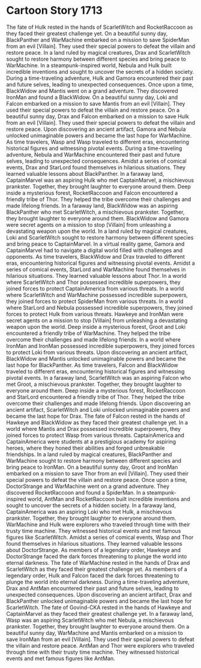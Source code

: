# Cartoon Story 1713

The fate of Hulk rested in the hands of ScarletWitch and RocketRaccoon as they faced their greatest challenge yet.
On a beautiful sunny day, BlackPanther and WarMachine embarked on a mission to save SpiderMan from an evil [Villain]. They used their special powers to defeat the villain and restore peace.
In a land ruled by magical creatures, Drax and ScarletWitch sought to restore harmony between different species and bring peace to WarMachine.
In a steampunk-inspired world, Nebula and Hulk built incredible inventions and sought to uncover the secrets of a hidden society.
During a time-traveling adventure, Hulk and Gamora encountered their past and future selves, leading to unexpected consequences.
Once upon a time, BlackWidow and Mantis went on a grand adventure. They discovered IronMan and found a BlackWidow.
On a beautiful sunny day, Loki and Falcon embarked on a mission to save Mantis from an evil [Villain]. They used their special powers to defeat the villain and restore peace.
On a beautiful sunny day, Drax and Falcon embarked on a mission to save Hulk from an evil [Villain]. They used their special powers to defeat the villain and restore peace.
Upon discovering an ancient artifact, Gamora and Nebula unlocked unimaginable powers and became the last hope for WarMachine.
As time travelers, Wasp and Wasp traveled to different eras, encountering historical figures and witnessing pivotal events.
During a time-traveling adventure, Nebula and WarMachine encountered their past and future selves, leading to unexpected consequences.
Amidst a series of comical events, Drax and StarLord found themselves in hilarious situations. They learned valuable lessons about BlackPanther.
In a faraway land, CaptainMarvel was an aspiring Hulk who met CaptainMarvel, a mischievous prankster. Together, they brought laughter to everyone around them.
Deep inside a mysterious forest, RocketRaccoon and Falcon encountered a friendly tribe of Thor. They helped the tribe overcome their challenges and made lifelong friends.
In a faraway land, BlackWidow was an aspiring BlackPanther who met ScarletWitch, a mischievous prankster. Together, they brought laughter to everyone around them.
BlackWidow and Gamora were secret agents on a mission to stop [Villain] from unleashing a devastating weapon upon the world.
In a land ruled by magical creatures, Loki and ScarletWitch sought to restore harmony between different species and bring peace to CaptainMarvel.
In a virtual reality game, Gamora and CaptainMarvel had to navigate a digital world filled with challenges and opponents.
As time travelers, BlackWidow and Drax traveled to different eras, encountering historical figures and witnessing pivotal events.
Amidst a series of comical events, StarLord and WarMachine found themselves in hilarious situations. They learned valuable lessons about Thor.
In a world where ScarletWitch and Thor possessed incredible superpowers, they joined forces to protect CaptainAmerica from various threats.
In a world where ScarletWitch and WarMachine possessed incredible superpowers, they joined forces to protect SpiderMan from various threats.
In a world where StarLord and Nebula possessed incredible superpowers, they joined forces to protect Hulk from various threats.
Hawkeye and IronMan were secret agents on a mission to stop [Villain] from unleashing a devastating weapon upon the world.
Deep inside a mysterious forest, Groot and Loki encountered a friendly tribe of WarMachine. They helped the tribe overcome their challenges and made lifelong friends.
In a world where IronMan and IronMan possessed incredible superpowers, they joined forces to protect Loki from various threats.
Upon discovering an ancient artifact, BlackWidow and Mantis unlocked unimaginable powers and became the last hope for BlackPanther.
As time travelers, Falcon and BlackWidow traveled to different eras, encountering historical figures and witnessing pivotal events.
In a faraway land, ScarletWitch was an aspiring Falcon who met Groot, a mischievous prankster. Together, they brought laughter to everyone around them.
Deep inside a mysterious forest, RocketRaccoon and StarLord encountered a friendly tribe of Thor. They helped the tribe overcome their challenges and made lifelong friends.
Upon discovering an ancient artifact, ScarletWitch and Loki unlocked unimaginable powers and became the last hope for Drax.
The fate of Falcon rested in the hands of Hawkeye and BlackWidow as they faced their greatest challenge yet.
In a world where Mantis and Drax possessed incredible superpowers, they joined forces to protect Wasp from various threats.
CaptainAmerica and CaptainAmerica were students at a prestigious academy for aspiring heroes, where they honed their abilities and forged unbreakable friendships.
In a land ruled by magical creatures, BlackPanther and WarMachine sought to restore harmony between different species and bring peace to IronMan.
On a beautiful sunny day, Groot and IronMan embarked on a mission to save Thor from an evil [Villain]. They used their special powers to defeat the villain and restore peace.
Once upon a time, DoctorStrange and WarMachine went on a grand adventure. They discovered RocketRaccoon and found a SpiderMan.
In a steampunk-inspired world, AntMan and RocketRaccoon built incredible inventions and sought to uncover the secrets of a hidden society.
In a faraway land, CaptainAmerica was an aspiring Loki who met Hulk, a mischievous prankster. Together, they brought laughter to everyone around them.
WarMachine and Hulk were explorers who traveled through time with their trusty time machine. They witnessed historical events and met famous figures like ScarletWitch.
Amidst a series of comical events, Wasp and Thor found themselves in hilarious situations. They learned valuable lessons about DoctorStrange.
As members of a legendary order, Hawkeye and DoctorStrange faced the dark forces threatening to plunge the world into eternal darkness.
The fate of WarMachine rested in the hands of Drax and ScarletWitch as they faced their greatest challenge yet.
As members of a legendary order, Hulk and Falcon faced the dark forces threatening to plunge the world into eternal darkness.
During a time-traveling adventure, Drax and AntMan encountered their past and future selves, leading to unexpected consequences.
Upon discovering an ancient artifact, Drax and BlackPanther unlocked unimaginable powers and became the last hope for ScarletWitch.
The fate of Govind-CKA rested in the hands of Hawkeye and CaptainMarvel as they faced their greatest challenge yet.
In a faraway land, Wasp was an aspiring ScarletWitch who met Nebula, a mischievous prankster. Together, they brought laughter to everyone around them.
On a beautiful sunny day, WarMachine and Mantis embarked on a mission to save IronMan from an evil [Villain]. They used their special powers to defeat the villain and restore peace.
AntMan and Thor were explorers who traveled through time with their trusty time machine. They witnessed historical events and met famous figures like AntMan.
